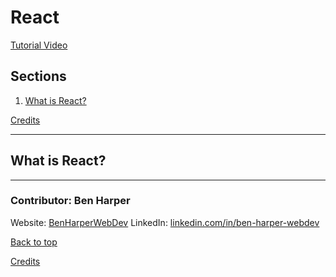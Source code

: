 # React
[Tutorial Video](https://www.youtube.com/watch?v=Rh3tobg7hEo)

## Sections
<a name="Sections"></a>
1. [What is React?](#whatIsReact)

[Credits](#Credits)
__________________________________________________________________________________________________________________________________________
<a name="whatIsReact"></a>
## What is React?


__________________________________________________________________________________________________________________________________________
<a name="Credits"></a>
### Contributor: Ben Harper
Website: [BenHarperWebDev](https://henbarper.github.io/benharperwebdev/)
LinkedIn: [linkedin.com/in/ben-harper-webdev](https://www.linkedin.com/in/ben-harper-webdev/)

[Back to top](#Sections)

[Credits](#Credits)